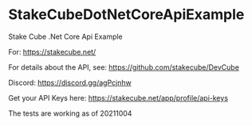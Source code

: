 # StakeCubeDotNetCoreApiExample
Stake Cube .Net Core Api Example

For: https://stakecube.net/

For details about the API, see: https://github.com/stakecube/DevCube

Discord: https://discord.gg/agPcjnhw

Get your API Keys here: https://stakecube.net/app/profile/api-keys

The tests are working as of 20211004